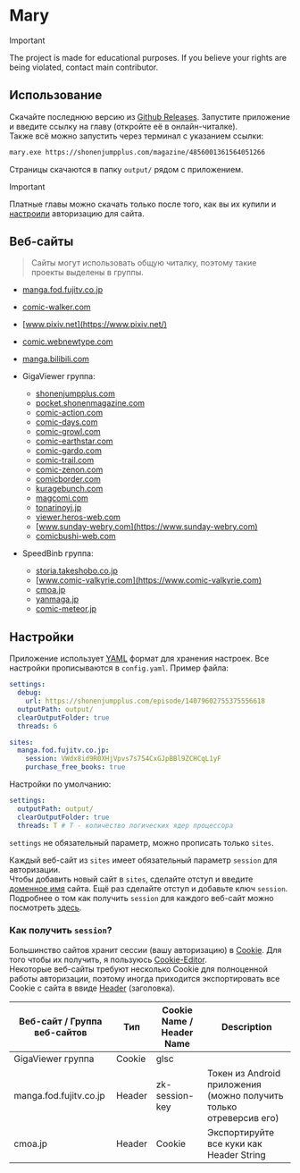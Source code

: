 # Mary

> [!IMPORTANT]
> The project is made for educational purposes. If you believe your rights are being violated, contact main contributor.

## Использование

Скачайте последнюю версию из [Github Releases](https://github.com/sekiju/mary/releases/latest). Запустите приложение и введите ссылку на главу (откройте её в онлайн-читалке).<br>
Также всё можно запустить через терминал с указанием ссылки:

```bash
mary.exe https://shonenjumpplus.com/magazine/4856001361564051266
```

Страницы скачаются в папку `output/` рядом с приложением.

> [!IMPORTANT]
> Платные главы можно скачать только после того, как вы их купили и [настроили](#настройки) авторизацию для сайта.

## Веб-сайты

> Сайты могут использовать общую читалку, поэтому такие проекты выделены в группы.

- [manga.fod.fujitv.co.jp](https://manga.fod.fujitv.co.jp/)
- [comic-walker.com](https://comic-walker.com/)
- [www.pixiv.net](https://www.pixiv.net/)
- [comic.webnewtype.com](https://comic.webnewtype.com)
- [manga.bilibili.com](https://manga.bilibili.com)


- GigaViewer группа:
    - [shonenjumpplus.com](https://shonenjumpplus.com/)
    - [pocket.shonenmagazine.com](https://pocket.shonenmagazine.com)
    - [comic-action.com](https://comic-action.com)
    - [comic-days.com](https://comic-days.com)
    - [comic-growl.com](https://comic-growl.com)
    - [comic-earthstar.com](https://comic-earthstar.com)
    - [comic-gardo.com](https://comic-gardo.com)
    - [comic-trail.com](https://comic-trail.com)
    - [comic-zenon.com](https://comic-zenon.com)
    - [comicborder.com](https://comicborder.com)
    - [kuragebunch.com](https://kuragebunch.com)
    - [magcomi.com](https://magcomi.com)
    - [tonarinoyj.jp](https://tonarinoyj.jp)
    - [viewer.heros-web.com](https://viewer.heros-web.com)
    - [www.sunday-webry.com](https://www.sunday-webry.com)
    - [comicbushi-web.com](https://comicbushi-web.com)


- SpeedBinb группа:
    - [storia.takeshobo.co.jp](https://storia.takeshobo.co.jp)
    - [www.comic-valkyrie.com](https://www.comic-valkyrie.com)
    - [cmoa.jp](https://cmoa.jp)
    - [yanmaga.jp](https://yanmaga.jp)
    - [comic-meteor.jp](https://comic-meteor.jp)

## Настройки

Приложение использует [YAML](https://yaml.org/spec/1.2.2/) формат для хранения настроек. Все настройки прописываются
в `config.yaml`. Пример файла:

```yaml
settings:
  debug:
    url: https://shonenjumpplus.com/episode/14079602755375556618
  outputPath: output/
  clearOutputFolder: true
  threads: 6

sites:
  manga.fod.fujitv.co.jp:
    session: VWdx8id9R0XHjVpvs7s754CxGJpBBl9ZCHCqL1yF
    purchase_free_books: true
```

Настройки по умолчанию:

```yaml
settings:
  outputPath: output/
  clearOutputFolder: true
  threads: T # T - количество логических ядер процессора
```

`settings` не обязательный параметр, можно прописать только `sites`.

Каждый веб-сайт из `sites` имеет обязательный параметр `session` для авторизации.<br>
Чтобы добавить новый сайт в `sites`, сделайте отступ и введите [доменное имя](https://blog.skillfactory.ru/wp-content/uploads/2023/02/domen-4-3253604.png) сайта. Ещё раз сделайте отступ и добавьте ключ `session`.
Подробнее о том как получить `session` для каждого веб-сайт можно посмотреть [здесь](#как-получить-session).

### Как получить `session`?

Большинство сайтов хранит сессии (вашу авторизацию) в [Cookie](https://developer.mozilla.org/en-US/docs/Web/HTTP/Cookies). Для того чтобы их получить, я пользуюсь [Cookie-Editor](https://cookie-editor.com).<br>
Некоторые веб-сайты требуют несколько Cookie для полноценной работы авторизации, поэтому иногда приходится экспортировать все Cookie с сайта в ввиде [Header](https://developer.mozilla.org/en-US/docs/Web/HTTP/Headers) (заголовка).

| Веб-сайт / Группа веб-сайтов | Тип    | Cookie Name / Header Name | Description                                                        |
|------------------------------|--------|---------------------------|--------------------------------------------------------------------|
| GigaViewer группа            | Cookie | glsc                      |                                                                    |
| manga.fod.fujitv.co.jp       | Header | zk-session-key            | Токен из Android приложения (можно получить только отреверсив его) |
| cmoa.jp                      | Header | Cookie                    | Экспортируйте все куки как Header String                           |